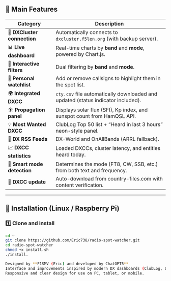 ## 🚀 Main Features 

| Category | Description |
|-----------|-------------|
| 🔗 **DXCluster connection** | Automatically connects to `dxcluster.f5len.org` (with backup server). |
| 📊 **Live dashboard** | Real-time charts by **band** and **mode**, powered by Chart.js. |
| 🧭 **Interactive filters** | Dual filtering by **band** and **mode**. |
| 👀 **Personal watchlist** | Add or remove callsigns to highlight them in the spot list. |
| 🌍 **Integrated DXCC** | `cty.csv` file automatically downloaded and updated (status indicator included). |
| ☀️ **Propagation panel** | Displays solar flux (SFI), Kp index, and sunspot count from HamQSL API. |
| 💡 **Most Wanted DXCC** | ClubLog Top 50 list + “Heard in last 3 hours” neon-style panel. |
| 📰 **DX RSS Feeds** | DX-World and OnAllBands (ARRL fallback). |
| 📈 **DXCC statistics** | Loaded DXCCs, cluster latency, and entities heard today. |
| 🧠 **Smart mode detection** | Determines the mode (FT8, CW, SSB, etc.) from both text and frequency. |
| 🔄 **DXCC update** | Auto-download from country-files.com with content verification. |

---

## 🧰 Installation (Linux / Raspberry Pi)

### 1️⃣ Clone and install
```bash
cd ~
git clone https://github.com/Eric738/radio-spot-watcher.git
cd radio-spot-watcher
chmod +x install.sh
./install.

Designed by **F1SMV (Eric) and developed by ChatGPT5**
Interface and improvements inspired by modern DX dashboards (ClubLog, DXHeat).
Responsive and clear design for use on PC, tablet, or mobile.